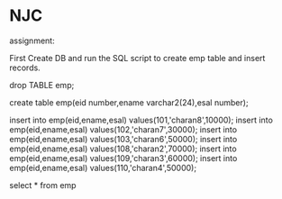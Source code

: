 # NJC
assignment:

First Create DB and run the SQL script to create emp table and insert records.

drop TABLE emp;

create table emp(eid number,ename varchar2(24),esal number);

insert into emp(eid,ename,esal) values(101,'charan8',10000);
insert into emp(eid,ename,esal) values(102,'charan7',30000);
insert into emp(eid,ename,esal) values(103,'charan6',50000);
insert into emp(eid,ename,esal) values(108,'charan2',70000);
insert into emp(eid,ename,esal) values(109,'charan3',60000);
insert into emp(eid,ename,esal) values(110,'charan4',50000);


select * from emp
